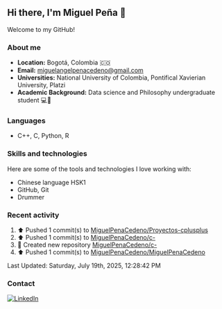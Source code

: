 ## Hi there, I'm Miguel Peña 👋

Welcome to my GitHub!

### About me

- **Location:** Bogotá, Colombia :colombia:
- **Email:** <miguelangelpenacedeno@gmail.com>
- **Universities:** National University of Colombia, Pontifical Xavierian University, Platzi
- **Academic Background:** Data science and Philosophy undergraduate student :computer::book:

### Languages

- C++, C, Python, R

### Skills and technologies

Here are some of the tools and technologies I love working with:

- Chinese language HSK1
- GitHub, Git
- Drummer

### Recent activity
<!--RECENT_ACTIVITY:start-->
1. ⬆️ Pushed 1 commit(s) to [MiguelPenaCedeno/Proyectos-cplusplus](https://github.com/MiguelPenaCedeno/Proyectos-cplusplus)<br>
2. ⬆️ Pushed 1 commit(s) to [MiguelPenaCedeno/c-](https://github.com/MiguelPenaCedeno/c-)<br>
3. 📔 Created new repository [MiguelPenaCedeno/c-](https://github.com/MiguelPenaCedeno/c-)<br>
4. ⬆️ Pushed 1 commit(s) to [MiguelPenaCedeno/MiguelPenaCedeno](https://github.com/MiguelPenaCedeno/MiguelPenaCedeno)<br>
<!--RECENT_ACTIVITY:end-->

<!--RECENT_ACTIVITY:last_update-->
Last Updated: Saturday, July 19th, 2025, 12:28:42 PM
<!--RECENT_ACTIVITY:last_update_end-->

### Contact

[![LinkedIn](https://img.shields.io/badge/LinkedIn-Profile-blue?style=for-the-badge&logo=linkedin)](https://www.linkedin.com/in/miguel-angel-pena-cedeno/)
